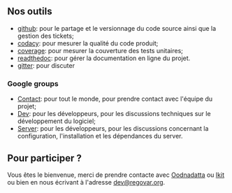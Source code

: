 ## Nos outils
 * [github](https://github.com/REGOVAR): pour le partage et le versionnage du code source ainsi que la gestion des tickets;
 * [codacy](https://www.codacy.com/app/Ikit/Regovar/dashboard): pour mesurer la qualité du code produit;
 * [coverage](https://pypi.python.org/pypi/coverage/): pour mesurer la couverture des tests unitaires;
 * [readthedoc](https://readthedocs.org/projects/regovar/): pour gérer la documentation en ligne du projet.
 * [gitter](https://gitter.im/labsquare/Regovar): pour discuter
 
### Google groups
 * [Contact](https://groups.google.com/forum/#!forum/regovar-contact): pour tout le monde, pour prendre contact avec l'équipe du projet;
 * [Dev](https://groups.google.com/forum/#!forum/regovar-dev): pour les développeurs, pour les discussions techniques sur le développement du logiciel;
 * [Server](https://groups.google.com/forum/#!forum/regovar-server): pour les développeurs, pour les discussions concernant la configuration, l'installation et les dépendances du server.


## Pour participer ?
Vous êtes le bienvenue, merci de prendre contacte avec [Oodnadatta](https://github.com/Oodnadatta) ou [Ikit](https://github.com/ikit) ou bien en nous écrivant à l'adresse dev@regovar.org.
